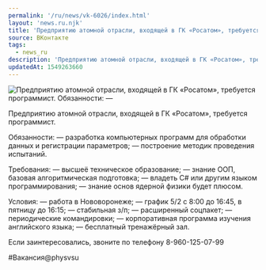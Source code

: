 ```yaml
---
permalink: '/ru/news/vk-6026/index.html'
layout: 'news.ru.njk'
title: 'Предприятию атомной отрасли, входящей в ГК «Росатом», требуется программист'
source: ВКонтакте
tags:
  - news_ru
description: 'Предприятию атомной отрасли, входящей в ГК «Росатом», требуется программист'
updatedAt: 1549263660
---
```

![Предприятию атомной отрасли, входящей в ГК «Росатом», требуется программист. Обязанности:  —](https://sun9-50.userapi.com/impf/1ng3UHxkU7iLeksxtwqwe6V-oqNy31iY1wgPmg/k7H7_lP_pww.jpg?size=900x600&quality=96&proxy=1&sign=7541b45906e66bf590aaee0ac7824dac&c_uniq_tag=iGkjyyeH2b_nXiB2txo63cqkQuGyHe7wb0Qz5UOHvOg&type=album)

Предприятию атомной отрасли, входящей в ГК «Росатом», требуется программист.

Обязанности:
— разработка компьютерных программ для обработки данных и регистрации параметров;
— построение методик проведения испытаний.

Требования:
— высшеё техническое образование;
— знание ООП, базовая алгоритмическая подготовка;
— владеть С# или другим языком программирования;
— знание основ ядерной физики будет плюсом.

Условия:
— работа в Нововоронеже;
— график 5/2 с 8:00 до 16:45, в пятницу до 16:15;
— стабильная з/п;
— расширенный соцпакет;
— периодические командировки;
— корпоративная программа изучения английского языка;
— бесплатный тренажёрный зал.

Если заинтересовались, звоните по телефону 8-960-125-07-99

#Вакансия@physvsu
